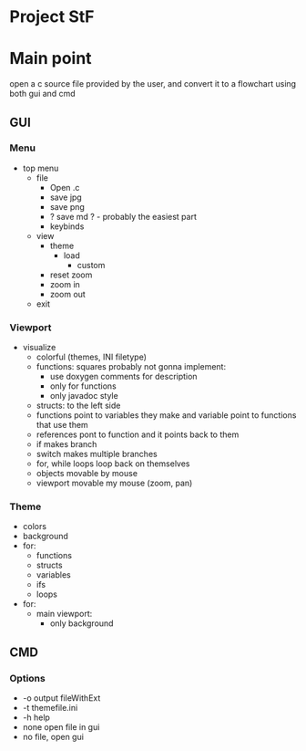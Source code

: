 # Project StF
# Main point
open a c source file provided by the user, and convert it to a flowchart using both gui and cmd
## GUI
### Menu
- top menu
  - file
    - Open .c
    - save jpg
    - save png
    - ? save md ? - probably the easiest part
    - keybinds
  - view
    - theme
      - load
        - custom
    - reset zoom
    - zoom in
    - zoom out
  - exit
### Viewport
- visualize 
  - colorful (themes, INI filetype)
  - functions: squares
  probably not gonna implement:
    - use doxygen comments for description
    - only for functions
    - only javadoc style
  - structs: to the left side
  - functions point to variables they make and variable point to functions that use them
  - references pont to function and it points back to them
  - if makes branch
  - switch makes multiple branches
  - for, while loops loop back on themselves
  - objects movable by mouse
  - viewport movable my mouse (zoom, pan)
### Theme
 - colors
 - background
 - for:
   - functions
   - structs
   - variables
   - ifs
   - loops
 - for:
   - main viewport:
     - only background
##  CMD
### Options
- -o output fileWithExt
- -t themefile.ini
- -h help
- none open file in gui
- no file, open gui